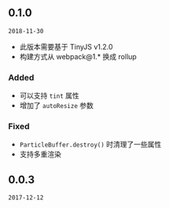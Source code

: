 ## 0.1.0

`2018-11-30`
- 此版本需要基于 TinyJS v1.2.0
- 构建方式从 webpack@1.* 换成 rollup

### Added
- 可以支持 `tint` 属性
- 增加了 `autoResize` 参数

### Fixed
- `ParticleBuffer.destroy()` 时清理了一些属性
- 支持多重渲染

## 0.0.3

`2017-12-12`

